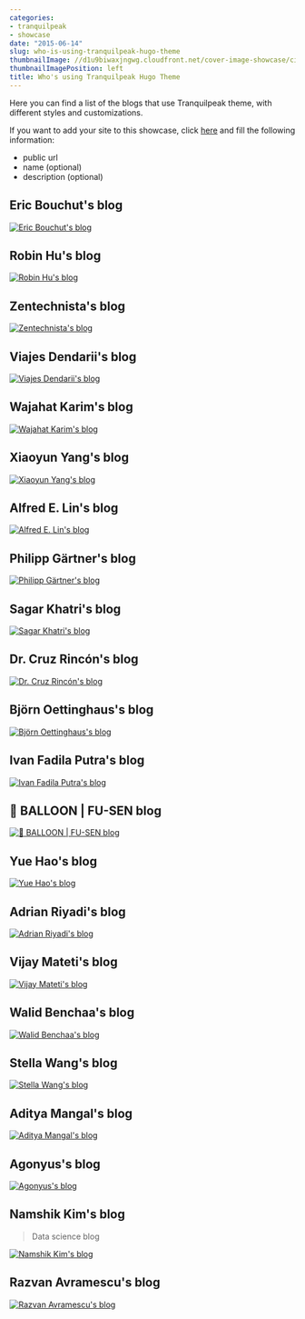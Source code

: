 ```yaml
---
categories:
- tranquilpeak
- showcase
date: "2015-06-14"
slug: who-is-using-tranquilpeak-hugo-theme
thumbnailImage: //d1u9biwaxjngwg.cloudfront.net/cover-image-showcase/city-750.jpg
thumbnailImagePosition: left
title: Who's using Tranquilpeak Hugo Theme
---
```


Here you can find a list of the blogs that use Tranquilpeak theme, with different styles and customizations.

<!--more-->

If you want to add your site to this showcase, click [here](https://github.com/kakawait/hugo-tranquilpeak-theme/issues/new?title=Add%20my%20blog%20into%20the%20showcase&body=Hey,%20add%20my%20blog%20into%20the%20showcase:) and fill the following information:

- public url
- name (optional)
- description (optional)


## Eric Bouchut's blog

[![Eric Bouchut's blog](https://i.imgur.com/zQmKIKNm.png)](http://ericbouchut.com/)

## Robin Hu's blog

[![Robin Hu's blog](https://i.imgur.com/7SujaMam.png)](http://robinforest.net/)

## Zentechnista's blog

[![Zentechnista's blog](https://i.imgur.com/7zN7WMMm.png)](https://zentechnista.github.io/)

## Viajes Dendarii's blog

[![Viajes Dendarii's blog](https://i.imgur.com/tdXK3kYm.png)](https://dendarii.es)

## Wajahat Karim's blog

[![Wajahat Karim's blog](https://i.imgur.com/9BPoJvdm.png)](https://wajahatkarim.com/)

## Xiaoyun Yang's blog

[![Xiaoyun Yang's blog](https://i.imgur.com/vVRSvhpm.png)](http://xiaoyunyang.github.io/)

## Alfred E. Lin's blog

[![Alfred E. Lin's blog](https://i.imgur.com/lHwsvIJm.png)](http://alfredlin.com/)

## Philipp Gärtner's blog

[![Philipp Gärtner's blog](https://i.imgur.com/Sx6oXnSm.png)](https://philippgaertner.github.io/)

## Sagar Khatri's blog

[![Sagar Khatri's blog](https://i.imgur.com/edZ3PO9m.png)](https://www.ragasirtahk.tk/)

## Dr. Cruz Rincón's blog

[![Dr. Cruz Rincón's blog](https://i.imgur.com/XazQAolm.png)](https://www.cruzrincon.com.ve/)

## Björn Oettinghaus's blog

[![Björn Oettinghaus's blog](https://i.imgur.com/8vSMWIam.png)](https://www.datisticsblog.com/)

## Ivan Fadila Putra's blog

[![Ivan Fadila Putra's blog](https://i.imgur.com/r7tJa2Lm.png)](https://ffadilaputra.github.io/)

## 🎈 BALLOON | FU-SEN blog

[![🎈 BALLOON | FU-SEN blog](https://i.imgur.com/7tDrORCm.png)](https://balloon.asia/)

## Yue Hao's blog

[![Yue Hao's blog](https://i.imgur.com/CDDrTr4m.png)](https://yueyvettehao.netlify.com/)

## Adrian Riyadi's blog

[![Adrian Riyadi's blog](https://i.imgur.com/s6yB9lFm.png)](https://blog.adrian.id/)

## Vijay Mateti's blog

[![Vijay Mateti's blog](https://i.imgur.com/8LMItYSm.png)](https://vijaymateti.com/)

## Walid Benchaa's blog

[![Walid Benchaa's blog](https://i.imgur.com/8yn9DaOm.png)](https://rekkodo.gitlab.io/)

## Stella Wang's blog

[![Stella Wang's blog](https://i.imgur.com/F0jVpsOm.png)](https://hiwanglong.github.io/)

## Aditya Mangal's blog

[![Aditya Mangal's blog](https://i.imgur.com/FKrnNGlm.png)](https://www.adityamangal.com/)

## Agonyus's blog

[![Agonyus's blog](https://i.imgur.com/P25TDrFm.png)](https://agonyus.com/)

## Namshik Kim's blog

> Data science blog

[![Namshik Kim's blog](https://i.imgur.com/oQ8i7k7m.png)](https://physhik.com/)

## Razvan Avramescu's blog

[![Razvan Avramescu's blog](https://i.imgur.com/vyhMGDFm.png)](https://www.avramescu.net/)
